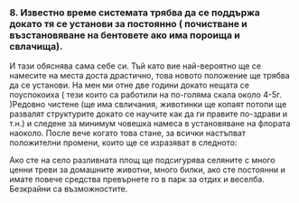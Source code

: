 ### 8. Известно време системата трябва да се поддържа докато тя се установи за постоянно  ( почистване и възстановяване на бентовете ако има пороища и свлачища). 

И тази обяснява сама себе си. Тъй като вие най-вероятно ще се намесите на места доста драстично, това новото положение ще трябва да се установи. На мен ми отне две години докато нещата се поуспокоиха ( тези които са работили на по-голяма скала около 4-5г. )Редовно чистене (ще има свличания, животинки ще копаят потопи ще развалят структурите докато се научите как да ги правите по-здрави и т.н.) и следене за минимум човешка намеса в установяване на флората наоколо. После вече когато това стане, за всички настъпват положителни промени, които ще се изразяват в следното:

Ако сте на село разливната площ ще подсигурява селяните с много ценни треви за домашните животни, много билки, ако сте постоянни и имате повече средства превърнете го в парк за отдих и веселба.  Безкрайни са възможностите. 